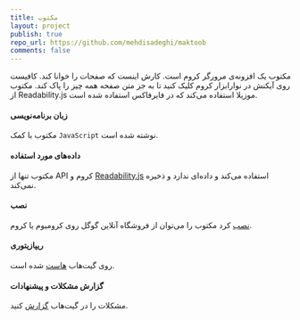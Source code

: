 ```yaml
---
title: مکتوب
layout: project
publish: true
repo_url: https://github.com/mehdisadeghi/maktoob
comments: false
---
```


مکتوب یک افزونه‌ی مرورگر کروم است. کارش اینست که صفحات را خوانا کند. کافیست روی آیکنش در نوارابزار کروم کلیک کنید تا به جز متن صفحه همه چیز را پاک کند. مکتوب از Readability.js موزیلا استفاده می‌کند که در فایرفاکس استفاده شده است.

#### زبان برنامه‌نویسی
مکتوب با کمک `JavaScript` نوشته شده است.

#### داده‌های مورد استفاده
مکتوب تنها از API کروم و [Readability.js](https://github.com/mozilla/readability) استفاده می‌کند و داده‌ای ندارد و ذخیره نمی‌کند.

#### نصب
مکتوب را می‌توان از ‬فروشگاه آنلاین گوگل روی کرومیوم یا کروم ‎‬[نصب](https://chrome.google.com/webstore/detail/maktoob/oahgddeaidcccjknakhbamebomknkdfo) کرد.

#### ریپازیتوری
روی گیت‌هاب [هاست](https://github.com/mehdisadeghi/maktoob) شده است.

#### گزارش مشکلات و پیشنهادات
مشکلات را در گیت‌هاب [گزارش](https://github.com/mehdisadeghi/maktoob/issues) کنید.
